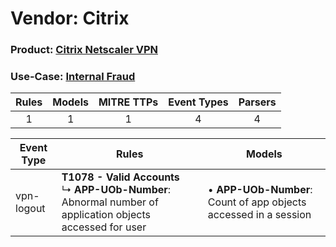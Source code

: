 Vendor: Citrix
==============
### Product: [Citrix Netscaler VPN](../ds_citrix_citrix_netscaler_vpn.md)
### Use-Case: [Internal Fraud](../../../../UseCases/uc_internal_fraud.md)

| Rules | Models | MITRE TTPs | Event Types | Parsers |
|:-----:|:------:|:----------:|:-----------:|:-------:|
|   1   |   1    |     1      |      4      |    4    |

| Event Type | Rules                                                                                                               | Models                                                               |
| ---------- | ------------------------------------------------------------------------------------------------------------------- | -------------------------------------------------------------------- |
| vpn-logout | <b>T1078 - Valid Accounts</b><br> ↳ <b>APP-UOb-Number</b>: Abnormal number of application objects accessed for user |  • <b>APP-UOb-Number</b>: Count of app objects accessed in a session |